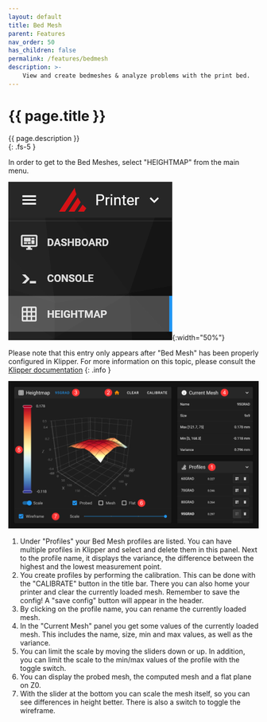 ```yaml
---
layout: default
title: Bed Mesh
parent: Features
nav_order: 50
has_children: false
permalink: /features/bedmesh
description: >-
    View and create bedmeshes & analyze problems with the print bed.
---
```


# {{ page.title }}
{{ page.description }}  
{: .fs-5 }

In order to get to the Bed Meshes, select "HEIGHTMAP" from the main menu.

![Heightmap](img/navbar-heightmap.png){:width="50%"}

Please note that this entry only appears after "Bed Mesh" has been properly configured in Klipper. For more information on this topic, please consult the [Klipper documentation](https://www.klipper3d.org/Bed_Mesh.html)
{: .info }

![Bed Mesh](img/bedmesh.png)

1. Under "Profiles" your Bed Mesh profiles are listed. You can have multiple profiles in Klipper and select and delete them in this panel. Next to the profile name, it displays the variance, the difference between the highest and the lowest measurement point.
2. You create profiles by performing the calibration. This can be done with the "CALIBRATE" button in the title bar. There you can also home your printer and clear the currently loaded mesh. Remember to save the config! A "save config" button will appear in the header.
3. By clicking on the profile name, you can rename the currently loaded mesh.
4. In the "Current Mesh" panel you get some values of the currently loaded mesh. This includes the name, size, min and max values, as well as the variance.
5. You can limit the scale by moving the sliders down or up. In addition, you can limit the scale to the min/max values of the profile with the toggle switch.
6. You can display the probed mesh, the computed mesh and a flat plane on Z0.
7. With the slider at the bottom you can scale the mesh itself, so you can see differences in height better. There is also a switch to toggle the wireframe.